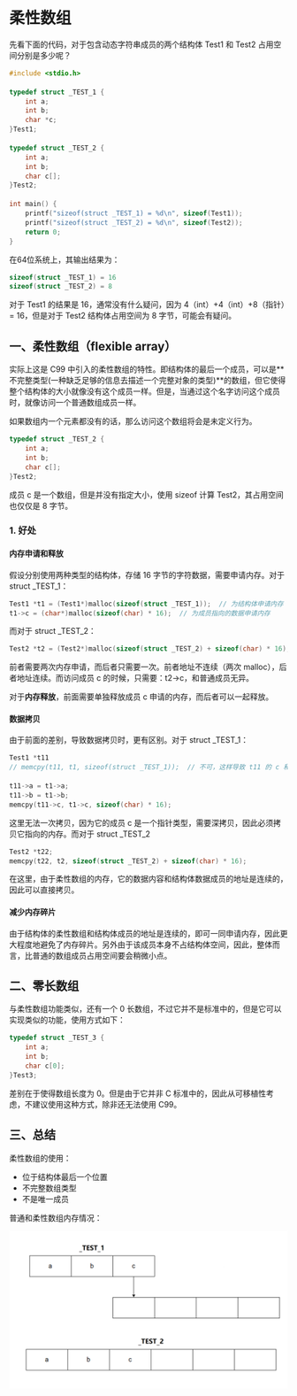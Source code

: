 # 柔性数组

先看下面的代码，对于包含动态字符串成员的两个结构体 Test1 和 Test2 占用空间分别是多少呢？

```c
#include <stdio.h>

typedef struct _TEST_1 {
	int a;
	int b;
	char *c;
}Test1;

typedef struct _TEST_2 {
	int a;
	int b;
	char c[];
}Test2;

int main() {
	printf("sizeof(struct _TEST_1) = %d\n", sizeof(Test1));
	printf("sizeof(struct _TEST_2) = %d\n", sizeof(Test2));
	return 0;
}
```

在64位系统上，其输出结果为：

```c
sizeof(struct _TEST_1) = 16
sizeof(struct _TEST_2) = 8
```

对于 Test1 的结果是 16，通常没有什么疑问，因为 4（int）+4（int）+8（指针）= 16，但是对于 Test2 结构体占用空间为 8 字节，可能会有疑问。

## 一、柔性数组（flexible array）

实际上这是 C99 中引入的柔性数组的特性。即结构体的最后一个成员，可以是**不完整类型(一种缺乏足够的信息去描述一个完整对象的类型)**的数组，但它使得整个结构体的大小就像没有这个成员一样。但是，当通过这个名字访问这个成员时，就像访问一个普通数组成员一样。

如果数组内一个元素都没有的话，那么访问这个数组将会是未定义行为。

```c
typedef struct _TEST_2 {
	int a;
	int b;
	char c[];
}Test2;
```

成员 c 是一个数组，但是并没有指定大小，使用 sizeof 计算 Test2，其占用空间也仅仅是 8 字节。

### 1. 好处

#### 内存申请和释放

假设分别使用两种类型的结构体，存储 16 字节的字符数据，需要申请内存。对于 struct _TEST_1：

```c
Test1 *t1 = (Test1*)malloc(sizeof(struct _TEST_1));  // 为结构体申请内存
t1->c = (char*)malloc(sizeof(char) * 16);  // 为成员指向的数据申请内存
```

而对于 struct _TEST_2：

```c
Test2 *t2 = (Test2*)malloc(sizeof(struct _TEST_2) + sizeof(char) * 16);
```

前者需要两次内存申请，而后者只需要一次。前者地址不连续（两次 malloc），后者地址连续。而访问成员 c 的时候，只需要：t2->c，和普通成员无异。

对于**内存释放**，前面需要单独释放成员 c 申请的内存，而后者可以一起释放。

#### 数据拷贝

由于前面的差别，导致数据拷贝时，更有区别。对于 struct _TEST_1：

```c
Test1 *t11
// memcpy(t11, t1, sizeof(struct _TEST_1));  // 不可，这样导致 t11 的 c 和 t1 的 c 指向同一片内存区域。（浅拷贝）

t11->a = t1->a;
t11->b = t1->b;
memcpy(t11->c, t1->c, sizeof(char) * 16);
```

这里无法一次拷贝，因为它的成员 c 是一个指针类型，需要深拷贝，因此必须拷贝它指向的内存。而对于 struct _TEST_2

```c
Test2 *t22;
memcpy(t22, t2, sizeof(struct _TEST_2) + sizeof(char) * 16);
```

在这里，由于柔性数组的内存，它的数据内容和结构体数据成员的地址是连续的，因此可以直接拷贝。

#### 减少内存碎片

由于结构体的柔性数组和结构体成员的地址是连续的，即可一同申请内存，因此更大程度地避免了内存碎片。另外由于该成员本身不占结构体空间，因此，整体而言，比普通的数组成员占用空间要会稍微小点。

## 二、零长数组

与柔性数组功能类似，还有一个 0 长数组，不过它并不是标准中的，但是它可以实现类似的功能，使用方式如下：

```c
typedef struct _TEST_3 {
	int a;
	int b;
	char c[0];
}Test3;
```

差别在于使得数组长度为 0。但是由于它并非 C 标准中的，因此从可移植性考虑，不建议使用这种方式，除非还无法使用 C99。

## 三、总结

柔性数组的使用：

- 位于结构体最后一个位置
- 不完整数组类型
- 不是唯一成员

普通和柔性数组内存情况：

![img](Photo\柔性数组.png)

